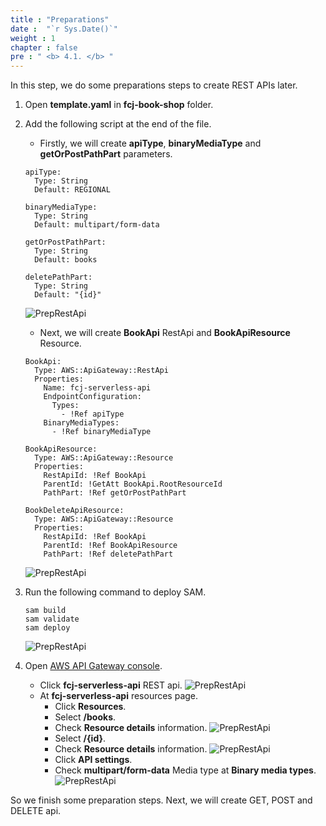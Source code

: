 ```yaml
---
title : "Preparations"
date :  "`r Sys.Date()`" 
weight : 1
chapter : false
pre : " <b> 4.1. </b> "
---
```

In this step, we do some preparations steps to create REST APIs later.

1. Open **template.yaml** in **fcj-book-shop** folder.

2. Add the following script at the end of the file.
    - Firstly, we will create **apiType**, **binaryMediaType** and **getOrPostPathPart** parameters.
    ```
    apiType:
      Type: String
      Default: REGIONAL

    binaryMediaType:
      Type: String
      Default: multipart/form-data

    getOrPostPathPart:
      Type: String
      Default: books

    deletePathPart:
      Type: String
      Default: "{id}"
    ```
    ![PrepRestApi](/000080-Book-store-Deploying-Serverless-Book-store-with-AWS-SAM/images/temp/1/61.png?width=90pc)
    - Next, we will create **BookApi** RestApi and **BookApiResource** Resource.
    ```
    BookApi:
      Type: AWS::ApiGateway::RestApi
      Properties:
        Name: fcj-serverless-api
        EndpointConfiguration:
          Types:
            - !Ref apiType
        BinaryMediaTypes:
          - !Ref binaryMediaType

    BookApiResource:
      Type: AWS::ApiGateway::Resource
      Properties:
        RestApiId: !Ref BookApi
        ParentId: !GetAtt BookApi.RootResourceId
        PathPart: !Ref getOrPostPathPart

    BookDeleteApiResource:
      Type: AWS::ApiGateway::Resource
      Properties:
        RestApiId: !Ref BookApi
        ParentId: !Ref BookApiResource
        PathPart: !Ref deletePathPart
    ```
    ![PrepRestApi](/000080-Book-store-Deploying-Serverless-Book-store-with-AWS-SAM/images/temp/1/62.png?width=90pc)
    
3. Run the following command to deploy SAM.
    ```
    sam build
    sam validate
    sam deploy
    ```
    ![PrepRestApi](/000080-Book-store-Deploying-Serverless-Book-store-with-AWS-SAM/images/temp/1/63.png?width=90pc)

4. Open [AWS API Gateway console](https://us-east-1.console.aws.amazon.com/apigateway/home?region=us-east-1).
    - Click **fcj-serverless-api** REST api.
    ![PrepRestApi](/000080-Book-store-Deploying-Serverless-Book-store-with-AWS-SAM/images/temp/1/64.png?width=90pc)
    - At **fcj-serverless-api** resources page.
      - Click **Resources**.
      - Select **/books**.
      - Check **Resource details** information.
      ![PrepRestApi](/000080-Book-store-Deploying-Serverless-Book-store-with-AWS-SAM/images/temp/1/65.png?width=90pc)
      - Select **/{id}**.
      - Check **Resource details** information.
      ![PrepRestApi](/000080-Book-store-Deploying-Serverless-Book-store-with-AWS-SAM/images/temp/1/66.png?width=90pc)
      - Click **API settings**.
      - Check **multipart/form-data** Media type at **Binary media types**.
      ![PrepRestApi](/000080-Book-store-Deploying-Serverless-Book-store-with-AWS-SAM/images/temp/1/84.png?width=90pc)

So we finish some preparation steps. Next, we will create GET, POST and DELETE api.
